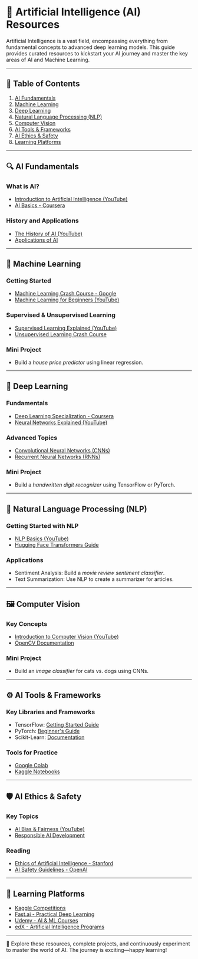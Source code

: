 # 🤖 Artificial Intelligence (AI) Resources  

Artificial Intelligence is a vast field, encompassing everything from fundamental concepts to advanced deep learning models. This guide provides curated resources to kickstart your AI journey and master the key areas of AI and Machine Learning.  

---

## 📖 Table of Contents  

1. [AI Fundamentals](#ai-fundamentals)  
2. [Machine Learning](#machine-learning)  
3. [Deep Learning](#deep-learning)  
4. [Natural Language Processing (NLP)](#natural-language-processing-nlp)  
5. [Computer Vision](#computer-vision)  
6. [AI Tools & Frameworks](#ai-tools--frameworks)  
7. [AI Ethics & Safety](#ai-ethics--safety)  
8. [Learning Platforms](#learning-platforms)  

---

## 🔍 AI Fundamentals  

### **What is AI?**  
- [Introduction to Artificial Intelligence (YouTube)](https://www.youtube.com/watch?v=JMUxmLyrhSk)  
- [AI Basics - Coursera](https://www.coursera.org/learn/ai-for-everyone)  

### **History and Applications**  
- [The History of AI (YouTube)](https://www.youtube.com/watch?v=nzzQbVTLz8I)  
- [Applications of AI](https://builtin.com/artificial-intelligence)  

---

## 🤖 Machine Learning  

### **Getting Started**  
- [Machine Learning Crash Course - Google](https://developers.google.com/machine-learning/crash-course)  
- [Machine Learning for Beginners (YouTube)](https://www.youtube.com/watch?v=7eh4d6sabA0)  

### **Supervised & Unsupervised Learning**  
- [Supervised Learning Explained (YouTube)](https://www.youtube.com/watch?v=QLVMqwpOLPk)  
- [Unsupervised Learning Crash Course](https://www.coursera.org/learn/unsupervised-learning-recommendation)  

### **Mini Project**  
- Build a *house price predictor* using linear regression.  

---

## 🧠 Deep Learning  

### **Fundamentals**  
- [Deep Learning Specialization - Coursera](https://www.coursera.org/specializations/deep-learning)  
- [Neural Networks Explained (YouTube)](https://www.youtube.com/watch?v=aircAruvnKk)  

### **Advanced Topics**  
- [Convolutional Neural Networks (CNNs)](https://cs231n.github.io/convolutional-networks/)  
- [Recurrent Neural Networks (RNNs)](https://www.youtube.com/watch?v=SEnXr6v2ifU)  

### **Mini Project**  
- Build a *handwritten digit recognizer* using TensorFlow or PyTorch.  

---

## 📝 Natural Language Processing (NLP)  

### **Getting Started with NLP**  
- [NLP Basics (YouTube)](https://www.youtube.com/watch?v=8tMeaO3_BPs)  
- [Hugging Face Transformers Guide](https://huggingface.co/docs/transformers/)  

### **Applications**  
- Sentiment Analysis: Build a *movie review sentiment classifier*.  
- Text Summarization: Use NLP to create a summarizer for articles.  

---

## 🖼️ Computer Vision  

### **Key Concepts**  
- [Introduction to Computer Vision (YouTube)](https://www.youtube.com/watch?v=mT4FznlUbAo)  
- [OpenCV Documentation](https://docs.opencv.org/)  

### **Mini Project**  
- Build an *image classifier* for cats vs. dogs using CNNs.  

---

## ⚙️ AI Tools & Frameworks  

### **Key Libraries and Frameworks**  
- TensorFlow: [Getting Started Guide](https://www.tensorflow.org/tutorials)  
- PyTorch: [Beginner's Guide](https://pytorch.org/tutorials/beginner/deep_learning_60min_blitz.html)  
- Scikit-Learn: [Documentation](https://scikit-learn.org/stable/)  

### **Tools for Practice**
- [Google Colab](https://colab.research.google.com/)  
- [Kaggle Notebooks](https://www.kaggle.com/code)  

---

## 🛡️ AI Ethics & Safety  

### **Key Topics**  
- [AI Bias & Fairness (YouTube)](https://www.youtube.com/watch?v=59bMh59JQDo)  
- [Responsible AI Development](https://www.microsoft.com/en-us/ai/responsible-ai)  

### **Reading**  
- [Ethics of Artificial Intelligence - Stanford](https://plato.stanford.edu/entries/ethics-ai/)  
- [AI Safety Guidelines - OpenAI](https://openai.com/research/ai-safety)  

---

## 🌟 Learning Platforms  

- [Kaggle Competitions](https://www.kaggle.com/competitions)  
- [Fast.ai - Practical Deep Learning](https://www.fast.ai/)  
- [Udemy - AI & ML Courses](https://www.udemy.com/courses/search/?q=artificial%20intelligence)  
- [edX - Artificial Intelligence Programs](https://www.edx.org/learn/artificial-intelligence)  

---

🎉 Explore these resources, complete projects, and continuously experiment to master the world of AI. The journey is exciting—happy learning!  
